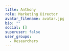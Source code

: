 ```yaml
---
title: Anthony
role: Marketing Director
avatar_filename: avatar.jpg
bio: ""
social: []
superuser: false
user_groups:
  - Researchers
---
```

